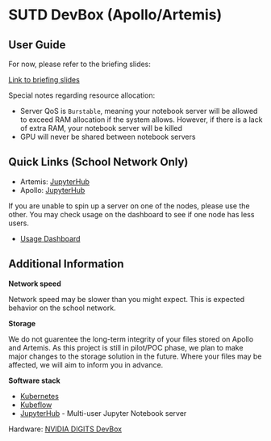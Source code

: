 # SUTD DevBox (Apollo/Artemis)

## User Guide

For now, please refer to the briefing slides:

[Link to briefing slides](https://docs.google.com/presentation/d/15b_r9AnETZ2Odiwv6FiapjR7DOePb3nIDLEFtr1kaRs/edit?usp=sharing)

Special notes regarding resource allocation:

* Server QoS is `Burstable`, meaning your notebook server will be allowed to exceed RAM allocation if the system allows. However, if there is a lack of extra RAM, your notebook server will be killed
* GPU will never be shared between notebook servers

## Quick Links (School Network Only)

* Artemis: [JupyterHub](http://10.12.97.79:30001/hub/login)
* Apollo: [JupyterHub](http://10.12.97.79:30002/hub/login)

If you are unable to spin up a server on one of the nodes, please use the other. You may check usage on the dashboard to see if one node has less users.

* [Usage Dashboard](http://10.12.97.79:30009/d/BbkYN82mz/devbox-dashboard)

## Additional Information

**Network speed**

Network speed may be slower than you might expect. This is expected behavior on the school network.

**Storage**

We do not guarentee the long-term integrity of your files stored on Apollo and Artemis. As this project is still in pilot/POC phase, we plan to make major changes to the storage solution in the future. Where your files may be affected, we will aim to inform you in advance.

**Software stack**

* [Kubernetes](https://kubernetes.io/)
* [Kubeflow](https://www.kubeflow.org/)
* [JupyterHub](https://github.com/jupyterhub/jupyterhub) - Multi-user Jupyter Notebook server

Hardware: [NVIDIA DIGITS DevBox](https://developer.nvidia.com/devbox)